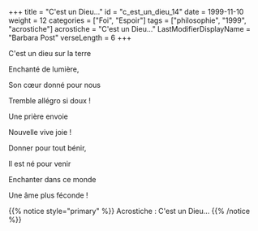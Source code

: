 +++
title = "C'est un Dieu..."
id = "c_est_un_dieu_14"
date = 1999-11-10
weight = 12
categories = ["Foi", "Espoir"]
tags = ["philosophie", "1999", "acrostiche"]
acrostiche = "C'est un Dieu..."
LastModifierDisplayName = "Barbara Post"
verseLength = 6
+++

C'est un dieu sur la terre

Enchanté de lumière,

Son cœur donné pour nous

Tremble allégro si doux !

Une prière envoie

Nouvelle vive joie !

Donner pour tout bénir,

Il est né pour venir

Enchanter dans ce monde

Une âme plus féconde !

{{% notice style="primary" %}}
Acrostiche : C'est un Dieu...
{{% /notice %}}
